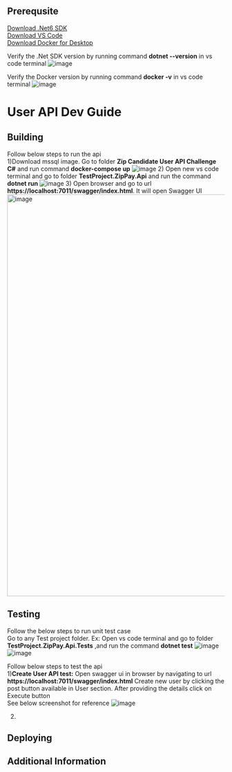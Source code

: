 ## Prerequsite
[Download .Net6 SDK](https://dotnet.microsoft.com/en-us/download/dotnet/6.0)<br/>
[Download VS Code](https://code.visualstudio.com/download)<br/>
[Download Docker for Desktop](https://www.docker.com/products/docker-desktop/)<br/>

Verify the .Net SDK version by running command <b>dotnet --version</b> in vs code terminal
![image](https://user-images.githubusercontent.com/18566830/204452374-9557417a-76c1-482d-adce-4be6bd108092.png)

Verify the Docker version by running command <b> docker -v</b> in vs code terminal
![image](https://user-images.githubusercontent.com/18566830/204451979-d1579c03-117c-434e-be12-50d5e5195971.png)

# User API Dev Guide

## Building
Follow below steps to run the api <br>
1)Download mssql image. Go to folder <b>Zip Candidate User API Challenge C#</b> and run command <b>docker-compose up</b>
  ![image](https://user-images.githubusercontent.com/18566830/204466700-219a9e75-4cf3-4b32-9a1a-9e93e87414da.png)
2) Open new vs code terminal and go to folder <b>TestProject.ZipPay.Api</b> and run the command <b>dotnet run</b>
  ![image](https://user-images.githubusercontent.com/18566830/204467312-3a8d28d5-65fb-413b-b93b-a79503f8e611.png)
3) Open browser and go to url <b>https://localhost:7011/swagger/index.html</b>. It will open Swagger UI
   <img width="931" alt="image" src="https://user-images.githubusercontent.com/18566830/204467743-cc388a8b-3372-4e3d-8d4c-2fb9c6533dcf.png">

## Testing
Follow the below steps to run unit test case <br>
Go to any Test project folder. Ex: Open vs code terminal and go to folder <b>TestProject.ZipPay.Api.Tests</b> ,and run the command <b>dotnet test</b> 
![image](https://user-images.githubusercontent.com/18566830/204468488-af464b98-9ad0-47f7-9a83-cf37506c4073.png)
![image](https://user-images.githubusercontent.com/18566830/204469045-87197f4e-f6b9-434e-8939-91e77e0ac462.png)

Follow below steps to test the api <br>
1)<b>Create User API test:</b> Open swagger ui in browser by navigating to url <b>https://localhost:7011/swagger/index.html</b> Create new user by clicking the post button available in User section. After providing the details click on Execute button <br>
See below screenshot for reference
 ![image](https://user-images.githubusercontent.com/18566830/204472194-fd7a3743-ba6d-4c79-9606-3aabf9a817d6.png)
 
 2)



## Deploying

## Additional Information
